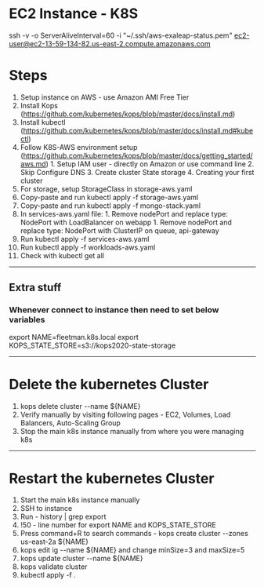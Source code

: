 # EC2 Instance - K8S

ssh -v -o ServerAliveInterval=60 -i "~/.ssh/aws-exaleap-status.pem" ec2-user@ec2-13-59-134-82.us-east-2.compute.amazonaws.com

# Steps


1. Setup instance on AWS - use Amazon AMI Free Tier
2. Install Kops (https://github.com/kubernetes/kops/blob/master/docs/install.md)
3. Install kubectl (https://github.com/kubernetes/kops/blob/master/docs/install.md#kubectl)
4. Follow K8S-AWS environment setup (https://github.com/kubernetes/kops/blob/master/docs/getting_started/aws.md)
        1. Setup IAM user - directly on Amazon or use command line
        2. Skip Configure DNS
        3. Create cluster State storage
        4. Creating your first cluster
5. For storage, setup StorageClass in storage-aws.yaml
6. Copy-paste and run kubectl apply -f storage-aws.yaml
7. Copy-paste and run kubectl apply -f mongo-stack.yaml
8. In services-aws.yaml file:
        1. Remove nodePort and replace type: NodePort with LoadBalancer on webapp
        1. Remove nodePort and replace type: NodePort with ClusterIP on queue, api-gateway
9. Run kubectl apply -f services-aws.yaml
10. Run kubectl apply -f workloads-aws.yaml
11. Check with kubectl get all

--------
## Extra stuff

### Whenever connect to instance then need to set below variables
export NAME=fleetman.k8s.local
export KOPS_STATE_STORE=s3://kops2020-state-storage

--------

# Delete the kubernetes Cluster
1. kops delete cluster --name ${NAME}
2. Verify manually by visiting following pages - EC2, Volumes, Load Balancers, Auto-Scaling Group
3. Stop the main k8s instance manually from where you were managing k8s

--------

# Restart the kubernetes Cluster
1. Start the main k8s instance manually
2. SSH to instance
3. Run - history | grep export
4. !50 - line number for export NAME and KOPS_STATE_STORE
5. Press command+R to search commands - kops create cluster --zones us-east-2a ${NAME}
6. kops edit ig --name ${NAME} and change minSize=3 and maxSize=5
7. kops update cluster --name ${NAME}
8. kops validate cluster
9. kubectl apply -f . 
